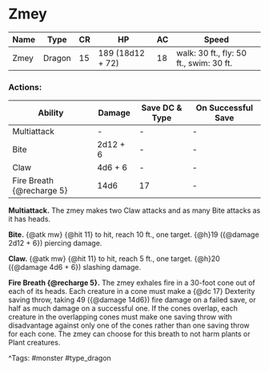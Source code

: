 # Zmey

| Name | Type | CR | HP | AC | Speed |
|------|------|----|----|----|-------|
| Zmey | Dragon | 15 | 189 (18d12 + 72) | 18 | walk: 30 ft., fly: 50 ft., swim: 30 ft. |

### Actions:

| Ability | Damage | Save DC & Type | On Successful Save |
|---------|--------|----------------|--------------------|
| Multiattack | - | - | - |
| Bite | 2d12 + 6 | - | - |
| Claw | 4d6 + 6 | - | - |
| Fire Breath {@recharge 5} | 14d6 | 17 | - |


**Multiattack.** The zmey makes two Claw attacks and as many Bite attacks as it has heads.

**Bite.** {@atk mw} {@hit 11} to hit, reach 10 ft., one target. {@h}19 ({@damage 2d12 + 6}) piercing damage.

**Claw.** {@atk mw} {@hit 11} to hit, reach 5 ft., one target. {@h}20 ({@damage 4d6 + 6}) slashing damage.

**Fire Breath {@recharge 5}.** The zmey exhales fire in a 30-foot cone out of each of its heads. Each creature in a cone must make a {@dc 17} Dexterity saving throw, taking 49 ({@damage 14d6}) fire damage on a failed save, or half as much damage on a successful one. If the cones overlap, each creature in the overlapping cones must make one saving throw with disadvantage against only one of the cones rather than one saving throw for each cone. The zmey can choose for this breath to not harm plants or Plant creatures.

^Tags: #monster #type_dragon